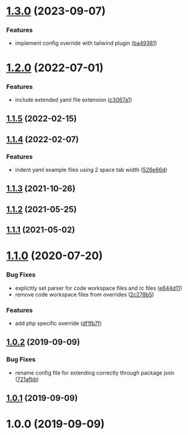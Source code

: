 # [1.3.0](https://github.com/pascaliske/prettier-config/compare/v1.2.0...v1.3.0) (2023-09-07)


### Features

* implement config override with tailwind plugin ([ba49381](https://github.com/pascaliske/prettier-config/commit/ba49381c3bd9810cc623899d4e87a5566beddb5d))



# [1.2.0](https://github.com/pascaliske/prettier-config/compare/v1.1.5...v1.2.0) (2022-07-01)


### Features

* include extended yaml file extension ([c3067a1](https://github.com/pascaliske/prettier-config/commit/c3067a188856e1542a18ea410632198729e55bc1))



## [1.1.5](https://github.com/pascaliske/prettier-config/compare/v1.1.4...v1.1.5) (2022-02-15)



## [1.1.4](https://github.com/pascaliske/prettier-config/compare/v1.1.3...v1.1.4) (2022-02-07)


### Features

* indent yaml example files using 2 space tab width ([526e66d](https://github.com/pascaliske/prettier-config/commit/526e66dfb60d8eb010bf1ba531a72aa93bfdf3e0))



## [1.1.3](https://github.com/pascaliske/prettier-config/compare/v1.1.2...v1.1.3) (2021-10-26)



## [1.1.2](https://github.com/pascaliske/prettier-config/compare/v1.1.1...v1.1.2) (2021-05-25)



## [1.1.1](https://github.com/pascaliske/prettier-config/compare/v1.1.0...v1.1.1) (2021-05-02)



# [1.1.0](https://github.com/pascaliske/prettier-config/compare/v1.0.2...v1.1.0) (2020-07-20)


### Bug Fixes

* explicitly set parser for code workspace files and rc files ([e644d11](https://github.com/pascaliske/prettier-config/commit/e644d113b42bd7572abfda456f99eaa0d1acdb71))
* remove code workspace files from overrides ([2c278b5](https://github.com/pascaliske/prettier-config/commit/2c278b5ca2b7da7abc3d3fe57f6afdfd00d88993))


### Features

* add php specific override ([df1fb7f](https://github.com/pascaliske/prettier-config/commit/df1fb7f5394179887ce79fe9fb6657bae4c38b79))



## [1.0.2](https://github.com/pascaliske/prettier-config/compare/v1.0.1...v1.0.2) (2019-09-09)


### Bug Fixes

* rename config file for extending correctly through package json ([721afbb](https://github.com/pascaliske/prettier-config/commit/721afbb))



## [1.0.1](https://github.com/pascaliske/prettier-config/compare/v1.0.0...v1.0.1) (2019-09-09)



# 1.0.0 (2019-09-09)



